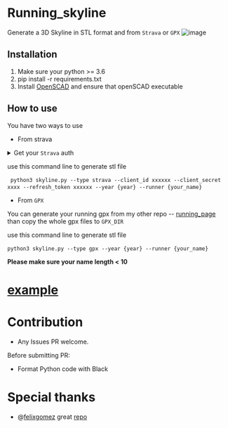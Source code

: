 # Running_skyline
Generate a 3D Skyline in STL format and from `Strava` or `GPX`
![image](https://user-images.githubusercontent.com/15976103/109935576-b54f1000-7d08-11eb-8170-cb930352e451.png)


## Installation

1. Make sure your python >= 3.6
2. pip install -r requirements.txt
3. Install [OpenSCAD](https://www.openscad.org/downloads.html) and ensure that openSCAD executable
## How to use
You have two ways to use

- From strava

<details>
<summary> Get your <code>Strava</code> auth </summary>
<br>

1. Sign in/Sign up [Strava](https://www.strava.com/) account
2. Open after successful Signin [Strava Developers](http://developers.strava.com) -> [Create & Manage Your App](https://strava.com/settings/api)

3. Create `My API Application`: Enter the following information

<br>

![My API Application](https://raw.githubusercontent.com/shaonianche/gallery/master/running_page/strava_settings_api.png)
Created successfully：

<br>

![](https://raw.githubusercontent.com/shaonianche/gallery/master/running_page/created_successfully_1.png)

4. Use the link below to request all permissions: Replace `${your_id}` in the link with `My API Application` Client ID 
```
https://www.strava.com/oauth/authorize?client_id=${your_id}&response_type=code&redirect_uri=http://localhost/exchange_token&approval_prompt=force&scope=read_all,profile:read_all,activity:read_all,profile:write,activity:write
```
![get_all_permissions](https://raw.githubusercontent.com/shaonianche/gallery/master/running_page/get_all_permissions.png)

5. Get the `code` value in the link   

<br>

example：
```
http://localhost/exchange_token?state=&code=1dab37edd9970971fb502c9efdd087f4f3471e6e&scope=read,activity:write,activity:read_all,profile:write,profile:read_all,read_all
```
`code` value：
```
1dab37edd9970971fb502c9efdd087f4f3471e6
```
![get_code](https://raw.githubusercontent.com/shaonianche/gallery/master/running_page/get_code.png)

6. Use `Client_id`、`Client_secret`、`Code` get `refresch_token`: Execute in `Terminal/iTerm`
```
curl -X POST https://www.strava.com/oauth/token \
-F client_id=${Your Client ID} \
-F client_secret=${Your Client Secret} \
-F code=${Your Code} \
-F grant_type=authorization_code
```
example：
```
curl -X POST https://www.strava.com/oauth/token \
-F client_id=12345 \
-F client_secret=b21******d0bfb377998ed1ac3b0 \
-F code=d09******b58abface48003 \
-F grant_type=authorization_code
```
![get_refresch_token](https://raw.githubusercontent.com/shaonianche/gallery/master/running_page/get_refresch_token.png)

</details>

use this command line to generate stl file 

```shell
 python3 skyline.py --type strava --client_id xxxxxx --client_secret xxxx --refresh_token xxxxxx --year {year} --runner {your_name}
```

- From `GPX`

You can generate your running gpx from my other repo -- [running_page](https://github.com/yihong0618/running_page) than copy the whole gpx files to `GPX_DIR`

use this command line to generate stl file
```shell
python3 skyline.py --type gpx --year {year} --runner {your_name}
```

**Please make sure your name length < 10**
# [example](https://github.com/yihong0618/running_skyline/blob/main/example/running_yihong0618_2020.stl)

# Contribution

- Any Issues PR welcome.

Before submitting PR:
- Format Python code with Black

# Special thanks
- @[felixgomez](https://github.com/felixgomez/gitlab-skyline) great [repo](https://github.com/felixgomez/gitlab-skyline)
